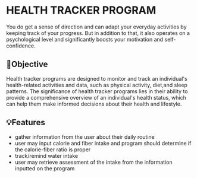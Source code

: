 # HEALTH TRACKER PROGRAM

You do get a sense of direction and can adapt your everyday activities by keeping track of your progress. But in addition to that, it also operates on a psychological level and significantly boosts your motivation and self-confidence.

## 🎯Objective

Health tracker programs are designed to monitor and track an individual's health-related activities and data, such as physical activity, diet,and sleep patterns. The significance of health tracker programs lies in their ability to provide a comprehensive overview of an individual's health status, which can help them make informed decisions about their health and lifestyle.

## 💡Features

- gather information from the user about their daily routine
- user may input calorie and fiber intake and program should determine if the calorie-fiber ratio is proper
- track/remind water intake
- user may retrieve assessment of the intake from the information inputted on the program
